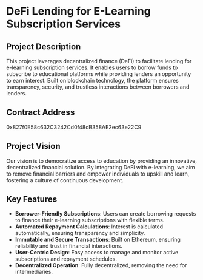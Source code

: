 # DeFi Lending for E-Learning Subscription Services

## Project Description
This project leverages decentralized finance (DeFi) to facilitate lending for e-learning subscription services. It enables users to borrow funds to subscribe to educational platforms while providing lenders an opportunity to earn interest. Built on blockchain technology, the platform ensures transparency, security, and trustless interactions between borrowers and lenders.

## Contract Address
0x827f0E58c632C3242Cd0f48cB358AE2ec63e22C9

## Project Vision
Our vision is to democratize access to education by providing an innovative, decentralized financial solution. By integrating DeFi with e-learning, we aim to remove financial barriers and empower individuals to upskill and learn, fostering a culture of continuous development.

## Key Features
- **Borrower-Friendly Subscriptions**: Users can create borrowing requests to finance their e-learning subscriptions with flexible terms.
- **Automated Repayment Calculations**: Interest is calculated automatically, ensuring transparency and simplicity.
- **Immutable and Secure Transactions**: Built on Ethereum, ensuring reliability and trust in financial interactions.
- **User-Centric Design**: Easy access to manage and monitor active subscriptions and repayment schedules.
- **Decentralized Operation**: Fully decentralized, removing the need for intermediaries.




